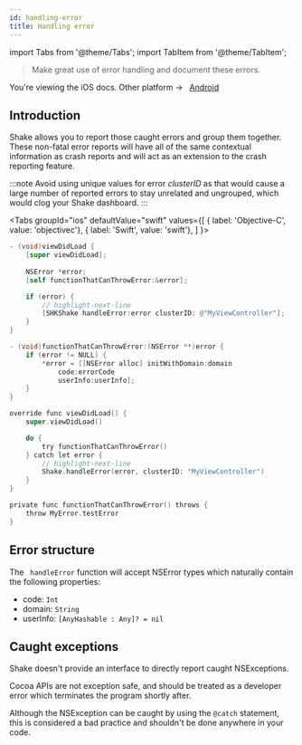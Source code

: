 ```yaml
---
id: handling-error
title: Handling error
---
```


import Tabs from '@theme/Tabs'; 
import TabItem from '@theme/TabItem';

>Make great use of error handling and document these errors.

<p class="p2 mt-40">You're viewing the iOS docs. Other platform → &nbsp;
<a href="/docs/android/crash-reports/handling-error/">Android</a>&nbsp;
</p>



## Introduction

Shake allows you to report those caught errors and group them together.
These non-fatal error reports will have all of the same 
contextual information as crash reports and will act as an extension to the crash reporting feature.

:::note
Avoid using unique values for error *clusterID*  as that would cause a large number of reported errors to stay
unrelated and ungrouped, which would clog your Shake dashboard.
:::

<Tabs
  groupId="ios"
  defaultValue="swift"
  values={[
    { label: 'Objective-C', value: 'objectivec'},
    { label: 'Swift', value: 'swift'},
  ]
}>

<TabItem value="objectivec">

```objectivec title="ViewController.m"
- (void)viewDidLoad {
    [super viewDidLoad];
    
    NSError *error;
    [self functionThatCanThrowError:&error];

    if (error) {
        // highlight-next-line
        [SHKShake handleError:error clusterID: @"MyViewController"];
    }
}

- (void)functionThatCanThrowError:(NSError **)error {
    if (error != NULL) {
        *error = [[NSError alloc] initWithDomain:domain
            code:errorCode
            userInfo:userInfo];
    }
}
```

</TabItem><TabItem value="swift">

```objectivec title="ViewController.swift"
override func viewDidLoad() {
    super.viewDidLoad()

    do {
        try functionThatCanThrowError()
    } catch let error {
        // highlight-next-line
        Shake.handleError(error, clusterID: "MyViewController")
    }
}

private func functionThatCanThrowError() throws {
    throw MyError.testError
}
```

</TabItem></Tabs>

## Error structure

The ``` handleError``` function will accept NSError types which naturally contain the following properties:
  * code: ```Int```
  * domain: ```String```
  * userInfo: ```[AnyHashable : Any]? = nil```

## Caught exceptions

Shake doesn't provide an interface to directly report caught NSExceptions. 

Cocoa APIs are not exception safe, and should be treated as a developer error which terminates the program shortly after. 

Although the NSException can be caught by using the `@catch` statement, this is considered a bad practice and shouldn't be done anywhere in your code.
